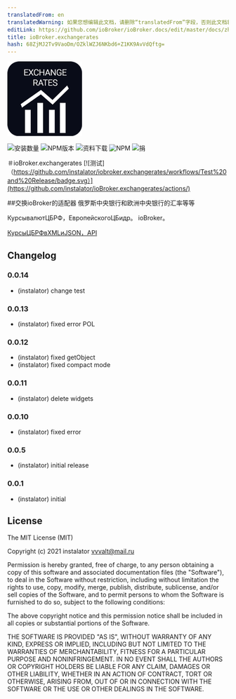 ```yaml
---
translatedFrom: en
translatedWarning: 如果您想编辑此文档，请删除“translatedFrom”字段，否则此文档将再次自动翻译
editLink: https://github.com/ioBroker/ioBroker.docs/edit/master/docs/zh-cn/adapterref/iobroker.exchangerates/README.md
title: ioBroker.exchangerates
hash: 68ZjMJ2Tv9VaoDm/OZklWZJ6NKbd6+Z1KK9AvVdQftg=
---
```

![标识](../../../en/adapterref/iobroker.exchangerates/admin/exchangerates.png)

![安装数量](http://iobroker.live/badges/exchangerates-stable.svg)
![NPM版本](http://img.shields.io/npm/v/iobroker.exchangerates.svg)
![资料下载](https://img.shields.io/npm/dm/iobroker.exchangerates.svg)
![NPM](https://nodei.co/npm/iobroker.exchangerates.png?downloads=true)
![捐](https://img.shields.io/badge/Donate-PayPal-green.svg)

＃ioBroker.exchangerates
[![测试]（https://github.com/instalator/iobroker.exchangerates/workflows/Test%20and%20Release/badge.svg）](https://github.com/instalator/ioBroker.exchangerates/actions/)

##交换ioBroker的适配器
俄罗斯中央银行和欧洲中央银行的汇率等等

КурсывалютЦБРФ，ЕвропейскогоЦБидр。 ioBroker。

[КурсыЦБРФвXMLиJSON，API](https://www.cbr-xml-daily.ru)

## Changelog

### 0.0.14
* (instalator) change test

### 0.0.13
* (instalator) fixed error POL

### 0.0.12
* (instalator) fixed getObject
* (instalator) fixed compact mode

### 0.0.11
* (instalator) delete widgets

### 0.0.10
* (instalator) fixed error

### 0.0.5
* (instalator) initial release

### 0.0.1
* (instalator) initial

## License
The MIT License (MIT)

Copyright (c) 2021 instalator <vvvalt@mail.ru>

Permission is hereby granted, free of charge, to any person obtaining a copy
of this software and associated documentation files (the "Software"), to deal
in the Software without restriction, including without limitation the rights
to use, copy, modify, merge, publish, distribute, sublicense, and/or sell
copies of the Software, and to permit persons to whom the Software is
furnished to do so, subject to the following conditions:

The above copyright notice and this permission notice shall be included in all
copies or substantial portions of the Software.

THE SOFTWARE IS PROVIDED "AS IS", WITHOUT WARRANTY OF ANY KIND, EXPRESS OR
IMPLIED, INCLUDING BUT NOT LIMITED TO THE WARRANTIES OF MERCHANTABILITY,
FITNESS FOR A PARTICULAR PURPOSE AND NONINFRINGEMENT. IN NO EVENT SHALL THE
AUTHORS OR COPYRIGHT HOLDERS BE LIABLE FOR ANY CLAIM, DAMAGES OR OTHER
LIABILITY, WHETHER IN AN ACTION OF CONTRACT, TORT OR OTHERWISE, ARISING FROM,
OUT OF OR IN CONNECTION WITH THE SOFTWARE OR THE USE OR OTHER DEALINGS IN THE
SOFTWARE.